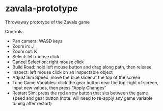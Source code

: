 # zavala-prototype
Throwaway prototype of the Zavala game

Controls:

- Pan camera: WASD keys
- Zoom in: J
- Zoom out: K
- Select: left mouse click
- Cancel Selection: right mouse click
- Build Road: hold left mouse button and drag along path, then release
- Inspect: left mouse click on an inspectable object
- Adjust Sim Speed: move the blue slider at the top of the screen
- Tune Game Variables: click the gear button near the top-right of screen, input new values, then press "Apply Changes"
- Restart Sim: press the red arrow button that sits between the game speed and gear button (note: will need to re-apply any game variable tuning after restart)
